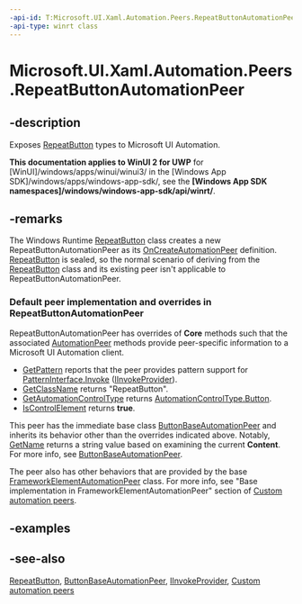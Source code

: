 ```yaml
---
-api-id: T:Microsoft.UI.Xaml.Automation.Peers.RepeatButtonAutomationPeer
-api-type: winrt class
---
```


<!-- Class syntax.
public class RepeatButtonAutomationPeer : Windows.UI.Xaml.Automation.Peers.ButtonBaseAutomationPeer, Windows.UI.Xaml.Automation.Peers.IRepeatButtonAutomationPeer, Windows.UI.Xaml.Automation.Provider.IInvokeProvider
-->

# Microsoft.UI.Xaml.Automation.Peers.RepeatButtonAutomationPeer

## -description
Exposes [RepeatButton](../microsoft.ui.xaml.controls.primitives/repeatbutton.md) types to Microsoft UI Automation.

**This documentation applies to WinUI 2 for UWP** for [WinUI]/windows/apps/winui/winui3/ in the [Windows App SDK]/windows/apps/windows-app-sdk/, see the **[Windows App SDK namespaces]/windows/windows-app-sdk/api/winrt/**.

## -remarks
The Windows Runtime  [RepeatButton](../microsoft.ui.xaml.controls.primitives/repeatbutton.md) class creates a new RepeatButtonAutomationPeer as its [OnCreateAutomationPeer](../microsoft.ui.xaml/uielement_oncreateautomationpeer_1478162674.md) definition. [RepeatButton](../microsoft.ui.xaml.controls.primitives/repeatbutton.md) is sealed, so the normal scenario of deriving from the [RepeatButton](../microsoft.ui.xaml.controls.primitives/repeatbutton.md) class and its existing peer isn't applicable to RepeatButtonAutomationPeer.

### Default peer implementation and overrides in **RepeatButtonAutomationPeer**

RepeatButtonAutomationPeer has overrides of **Core** methods such that the associated [AutomationPeer](automationpeer.md) methods provide peer-specific information to a Microsoft UI Automation client.

+ [GetPattern](automationpeer_getpattern_1700082720.md) reports that the peer provides pattern support for [PatternInterface.Invoke](patterninterface.md) ([IInvokeProvider](../microsoft.ui.xaml.automation.provider/iinvokeprovider.md)).
+ [GetClassName](automationpeer_getclassname_614238974.md) returns "RepeatButton".
+ [GetAutomationControlType](automationpeer_getautomationcontroltype_1156384152.md) returns [AutomationControlType.Button](automationcontroltype.md).
+ [IsControlElement](automationpeer_iscontrolelement_1004644794.md) returns **true**.
<!--not sure how this gets set cannot see in the partial cpp-->
This peer has the immediate base class [ButtonBaseAutomationPeer](buttonbaseautomationpeer.md) and inherits its behavior other than the overrides indicated above. Notably, [GetName](automationpeer_getname_1386609741.md) returns a string value based on examining the current **Content**. For more info, see [ButtonBaseAutomationPeer](buttonbaseautomationpeer.md).

The peer also has other behaviors that are provided by the base [FrameworkElementAutomationPeer](frameworkelementautomationpeer.md) class. For more info, see "Base implementation in FrameworkElementAutomationPeer" section of [Custom automation peers](/windows/uwp/accessibility/custom-automation-peers).

## -examples

## -see-also
[RepeatButton](../microsoft.ui.xaml.controls.primitives/repeatbutton.md), [ButtonBaseAutomationPeer](buttonbaseautomationpeer.md), [IInvokeProvider](../microsoft.ui.xaml.automation.provider/iinvokeprovider.md), [Custom automation peers](/windows/uwp/accessibility/custom-automation-peers)
